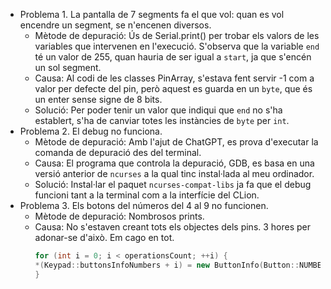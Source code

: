 - Problema 1. La pantalla de 7 segments fa el que vol: quan es vol encendre un segment, se n'encenen diversos.
    - Mètode de depuració: Ús de Serial.print() per trobar els valors de les variables que intervenen en l'execució.
      S'observa que la variable `end` té un valor de 255, quan hauria de ser igual a `start`, ja que s'encén un sol
      segment.
    - Causa: Al codi de les classes PinArray, s'estava fent servir -1 com a valor per defecte del pin, però aquest es
      guarda en un `byte`, que és un enter sense signe de 8 bits.
    - Solució: Per poder tenir un valor que indiqui que `end` no s'ha establert, s'ha de canviar totes les instàncies de
      `byte` per `int`.
- Problema 2. El debug no funciona.
    - Mètode de depuració: Amb l'ajut de ChatGPT, es prova d'executar la comanda de depuració des del terminal.
    - Causa: El programa que controla la depuració, GDB, es basa en una versió anterior de `ncurses` a la qual tinc
      instal·lada al meu ordinador.
    - Solució: Instal·lar el paquet `ncurses-compat-libs` ja fa que el debug funcioni tant a la terminal com a la
      interfície del CLion.
- Problema 3. Els botons del números del 4 al 9 no funcionen.
  - Mètode de depuració: Nombrosos prints.
  - Causa: No s'estaven creant tots els objectes dels pins. 3 hores per adonar-se d'això. Em cago en tot.
    ```c++
    for (int i = 0; i < operationsCount; ++i) {
    *(Keypad::buttonsInfoNumbers + i) = new ButtonInfo(Button::NUMBER, i);
    }
    ```